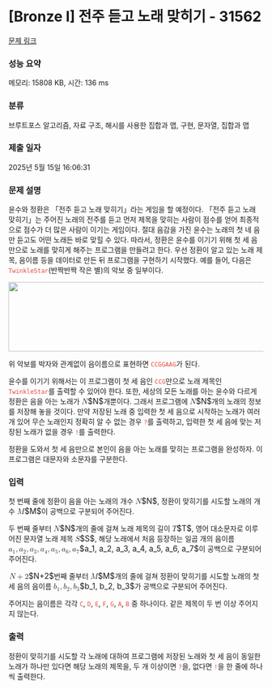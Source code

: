 # [Bronze I] 전주 듣고 노래 맞히기 - 31562 

[문제 링크](https://www.acmicpc.net/problem/31562) 

### 성능 요약

메모리: 15808 KB, 시간: 136 ms

### 분류

브루트포스 알고리즘, 자료 구조, 해시를 사용한 집합과 맵, 구현, 문자열, 집합과 맵

### 제출 일자

2025년 5월 15일 16:06:31

### 문제 설명

<p>윤수와 정환은 「전주 듣고 노래 맞히기」라는 게임을 할 예정이다. 「전주 듣고 노래 맞히기」는 주어진 노래의 전주를 듣고 먼저 제목을 맞히는 사람이 점수를 얻어 최종적으로 점수가 더 많은 사람이 이기는 게임이다. 절대 음감을 가진 윤수는 노래의 첫 네 음만 듣고도 어떤 노래든 바로 맞힐 수 있다. 따라서, 정환은 윤수를 이기기 위해 첫 세 음만으로 노래를 맞히게 해주는 프로그램을 만들려고 한다. 우선 정환이 알고 있는 노래 제목, 음이름 등을 데이터로 만든 뒤 프로그램을 구현하기 시작했다. 예를 들어, 다음은 <span style="color:#e74c3c;"><code>TwinkleStar</code></span>(반짝반짝 작은 별)의 악보 중 일부이다.</p>

<p style="text-align: center;"><code><img alt="" src="https://upload.acmicpc.net/42349570-4719-4239-968b-f1704537e702/-/preview/" style="height: 137px; width: 594px;"></code></p>

<p>위 악보를 박자와 관계없이 음이름으로 표현하면 <span style="color:#e74c3c;"><code>CCGGAAG</code></span>가 된다.</p>

<p>윤수를 이기기 위해서는 이 프로그램이 첫 세 음인 <code><span style="color:#e74c3c;">CCG</span></code>만으로 노래 제목인 <span style="color:#e74c3c;"><code>TwinkleStar</code></span>를 출력할 수 있어야 한다. 또한, 세상의 모든 노래를 아는 윤수와 다르게 정환은 음을 아는 노래가 <mjx-container class="MathJax" jax="CHTML" style="font-size: 109%; position: relative;"><mjx-math class="MJX-TEX" aria-hidden="true"><mjx-mi class="mjx-i"><mjx-c class="mjx-c1D441 TEX-I"></mjx-c></mjx-mi></mjx-math><mjx-assistive-mml unselectable="on" display="inline"><math xmlns="http://www.w3.org/1998/Math/MathML"><mi>N</mi></math></mjx-assistive-mml><span aria-hidden="true" class="no-mathjax mjx-copytext">$N$</span></mjx-container>개뿐이다. 그래서 프로그램에 <mjx-container class="MathJax" jax="CHTML" style="font-size: 109%; position: relative;"><mjx-math class="MJX-TEX" aria-hidden="true"><mjx-mi class="mjx-i"><mjx-c class="mjx-c1D441 TEX-I"></mjx-c></mjx-mi></mjx-math><mjx-assistive-mml unselectable="on" display="inline"><math xmlns="http://www.w3.org/1998/Math/MathML"><mi>N</mi></math></mjx-assistive-mml><span aria-hidden="true" class="no-mathjax mjx-copytext">$N$</span></mjx-container>개의 노래의 정보를 저장해 놓을 것이다. 만약 저장된 노래 중 입력한 첫 세 음으로 시작하는 노래가 여러 개 있어 무슨 노래인지 정확히 알 수 없는 경우 <span style="color:#e74c3c;"><code>?</code></span>를 출력하고, 입력한 첫 세 음에 맞는 저장된 노래가 없을 경우 <span style="color:#e74c3c;"><code>!</code></span>를 출력한다.</p>

<p>정환을 도와서 첫 세 음만으로 본인이 음을 아는 노래를 맞히는 프로그램을 완성하자. 이 프로그램은 대문자와 소문자를 구분한다.</p>

### 입력 

 <p>첫 번째 줄에 정환이 음을 아는 노래의 개수 <mjx-container class="MathJax" jax="CHTML" style="font-size: 109%; position: relative;"><mjx-math class="MJX-TEX" aria-hidden="true"><mjx-mi class="mjx-i"><mjx-c class="mjx-c1D441 TEX-I"></mjx-c></mjx-mi></mjx-math><mjx-assistive-mml unselectable="on" display="inline"><math xmlns="http://www.w3.org/1998/Math/MathML"><mi>N</mi></math></mjx-assistive-mml><span aria-hidden="true" class="no-mathjax mjx-copytext">$N$</span></mjx-container>, 정환이 맞히기를 시도할 노래의 개수 <mjx-container class="MathJax" jax="CHTML" style="font-size: 109%; position: relative;"><mjx-math class="MJX-TEX" aria-hidden="true"><mjx-mi class="mjx-i"><mjx-c class="mjx-c1D440 TEX-I"></mjx-c></mjx-mi></mjx-math><mjx-assistive-mml unselectable="on" display="inline"><math xmlns="http://www.w3.org/1998/Math/MathML"><mi>M</mi></math></mjx-assistive-mml><span aria-hidden="true" class="no-mathjax mjx-copytext">$M$</span></mjx-container>이 공백으로 구분되어 주어진다.</p>

<p>두 번째 줄부터 <mjx-container class="MathJax" jax="CHTML" style="font-size: 109%; position: relative;"><mjx-math class="MJX-TEX" aria-hidden="true"><mjx-mi class="mjx-i"><mjx-c class="mjx-c1D441 TEX-I"></mjx-c></mjx-mi></mjx-math><mjx-assistive-mml unselectable="on" display="inline"><math xmlns="http://www.w3.org/1998/Math/MathML"><mi>N</mi></math></mjx-assistive-mml><span aria-hidden="true" class="no-mathjax mjx-copytext">$N$</span></mjx-container>개의 줄에 걸쳐 노래 제목의 길이 <mjx-container class="MathJax" jax="CHTML" style="font-size: 109%; position: relative;"><mjx-math class="MJX-TEX" aria-hidden="true"><mjx-mi class="mjx-i"><mjx-c class="mjx-c1D447 TEX-I"></mjx-c></mjx-mi></mjx-math><mjx-assistive-mml unselectable="on" display="inline"><math xmlns="http://www.w3.org/1998/Math/MathML"><mi>T</mi></math></mjx-assistive-mml><span aria-hidden="true" class="no-mathjax mjx-copytext">$T$</span></mjx-container>, 영어 대소문자로 이루어진 문자열 노래 제목 <mjx-container class="MathJax" jax="CHTML" style="font-size: 109%; position: relative;"><mjx-math class="MJX-TEX" aria-hidden="true"><mjx-mi class="mjx-i"><mjx-c class="mjx-c1D446 TEX-I"></mjx-c></mjx-mi></mjx-math><mjx-assistive-mml unselectable="on" display="inline"><math xmlns="http://www.w3.org/1998/Math/MathML"><mi>S</mi></math></mjx-assistive-mml><span aria-hidden="true" class="no-mathjax mjx-copytext">$S$</span></mjx-container>, 해당 노래에서 처음 등장하는 일곱 개의 음이름 <mjx-container class="MathJax" jax="CHTML" style="font-size: 109%; position: relative;"><mjx-math class="MJX-TEX" aria-hidden="true"><mjx-msub><mjx-mi class="mjx-i"><mjx-c class="mjx-c1D44E TEX-I"></mjx-c></mjx-mi><mjx-script style="vertical-align: -0.15em;"><mjx-mn class="mjx-n" size="s"><mjx-c class="mjx-c31"></mjx-c></mjx-mn></mjx-script></mjx-msub><mjx-mo class="mjx-n"><mjx-c class="mjx-c2C"></mjx-c></mjx-mo><mjx-msub space="2"><mjx-mi class="mjx-i"><mjx-c class="mjx-c1D44E TEX-I"></mjx-c></mjx-mi><mjx-script style="vertical-align: -0.15em;"><mjx-mn class="mjx-n" size="s"><mjx-c class="mjx-c32"></mjx-c></mjx-mn></mjx-script></mjx-msub><mjx-mo class="mjx-n"><mjx-c class="mjx-c2C"></mjx-c></mjx-mo><mjx-msub space="2"><mjx-mi class="mjx-i"><mjx-c class="mjx-c1D44E TEX-I"></mjx-c></mjx-mi><mjx-script style="vertical-align: -0.15em;"><mjx-mn class="mjx-n" size="s"><mjx-c class="mjx-c33"></mjx-c></mjx-mn></mjx-script></mjx-msub><mjx-mo class="mjx-n"><mjx-c class="mjx-c2C"></mjx-c></mjx-mo><mjx-msub space="2"><mjx-mi class="mjx-i"><mjx-c class="mjx-c1D44E TEX-I"></mjx-c></mjx-mi><mjx-script style="vertical-align: -0.15em;"><mjx-mn class="mjx-n" size="s"><mjx-c class="mjx-c34"></mjx-c></mjx-mn></mjx-script></mjx-msub><mjx-mo class="mjx-n"><mjx-c class="mjx-c2C"></mjx-c></mjx-mo><mjx-msub space="2"><mjx-mi class="mjx-i"><mjx-c class="mjx-c1D44E TEX-I"></mjx-c></mjx-mi><mjx-script style="vertical-align: -0.15em;"><mjx-mn class="mjx-n" size="s"><mjx-c class="mjx-c35"></mjx-c></mjx-mn></mjx-script></mjx-msub><mjx-mo class="mjx-n"><mjx-c class="mjx-c2C"></mjx-c></mjx-mo><mjx-msub space="2"><mjx-mi class="mjx-i"><mjx-c class="mjx-c1D44E TEX-I"></mjx-c></mjx-mi><mjx-script style="vertical-align: -0.15em;"><mjx-mn class="mjx-n" size="s"><mjx-c class="mjx-c36"></mjx-c></mjx-mn></mjx-script></mjx-msub><mjx-mo class="mjx-n"><mjx-c class="mjx-c2C"></mjx-c></mjx-mo><mjx-msub space="2"><mjx-mi class="mjx-i"><mjx-c class="mjx-c1D44E TEX-I"></mjx-c></mjx-mi><mjx-script style="vertical-align: -0.15em;"><mjx-mn class="mjx-n" size="s"><mjx-c class="mjx-c37"></mjx-c></mjx-mn></mjx-script></mjx-msub></mjx-math><mjx-assistive-mml unselectable="on" display="inline"><math xmlns="http://www.w3.org/1998/Math/MathML"><msub><mi>a</mi><mn>1</mn></msub><mo>,</mo><msub><mi>a</mi><mn>2</mn></msub><mo>,</mo><msub><mi>a</mi><mn>3</mn></msub><mo>,</mo><msub><mi>a</mi><mn>4</mn></msub><mo>,</mo><msub><mi>a</mi><mn>5</mn></msub><mo>,</mo><msub><mi>a</mi><mn>6</mn></msub><mo>,</mo><msub><mi>a</mi><mn>7</mn></msub></math></mjx-assistive-mml><span aria-hidden="true" class="no-mathjax mjx-copytext">$a_1, a_2, a_3, a_4, a_5, a_6, a_7$</span></mjx-container>이 공백으로 구분되어 주어진다.</p>

<p><mjx-container class="MathJax" jax="CHTML" style="font-size: 109%; position: relative;"> <mjx-math class="MJX-TEX" aria-hidden="true"><mjx-mi class="mjx-i"><mjx-c class="mjx-c1D441 TEX-I"></mjx-c></mjx-mi><mjx-mo class="mjx-n" space="3"><mjx-c class="mjx-c2B"></mjx-c></mjx-mo><mjx-mn class="mjx-n" space="3"><mjx-c class="mjx-c32"></mjx-c></mjx-mn></mjx-math><mjx-assistive-mml unselectable="on" display="inline"><math xmlns="http://www.w3.org/1998/Math/MathML"><mi>N</mi><mo>+</mo><mn>2</mn></math></mjx-assistive-mml><span aria-hidden="true" class="no-mathjax mjx-copytext">$N+2$</span></mjx-container>번째 줄부터 <mjx-container class="MathJax" jax="CHTML" style="font-size: 109%; position: relative;"><mjx-math class="MJX-TEX" aria-hidden="true"><mjx-mi class="mjx-i"><mjx-c class="mjx-c1D440 TEX-I"></mjx-c></mjx-mi></mjx-math><mjx-assistive-mml unselectable="on" display="inline"><math xmlns="http://www.w3.org/1998/Math/MathML"><mi>M</mi></math></mjx-assistive-mml><span aria-hidden="true" class="no-mathjax mjx-copytext">$M$</span></mjx-container>개의 줄에 걸쳐 정환이 맞히기를 시도할 노래의 첫 세 음의 음이름 <mjx-container class="MathJax" jax="CHTML" style="font-size: 109%; position: relative;"><mjx-math class="MJX-TEX" aria-hidden="true"><mjx-msub><mjx-mi class="mjx-i"><mjx-c class="mjx-c1D44F TEX-I"></mjx-c></mjx-mi><mjx-script style="vertical-align: -0.15em;"><mjx-mn class="mjx-n" size="s"><mjx-c class="mjx-c31"></mjx-c></mjx-mn></mjx-script></mjx-msub><mjx-mo class="mjx-n"><mjx-c class="mjx-c2C"></mjx-c></mjx-mo><mjx-msub space="2"><mjx-mi class="mjx-i"><mjx-c class="mjx-c1D44F TEX-I"></mjx-c></mjx-mi><mjx-script style="vertical-align: -0.15em;"><mjx-mn class="mjx-n" size="s"><mjx-c class="mjx-c32"></mjx-c></mjx-mn></mjx-script></mjx-msub><mjx-mo class="mjx-n"><mjx-c class="mjx-c2C"></mjx-c></mjx-mo><mjx-msub space="2"><mjx-mi class="mjx-i"><mjx-c class="mjx-c1D44F TEX-I"></mjx-c></mjx-mi><mjx-script style="vertical-align: -0.15em;"><mjx-mn class="mjx-n" size="s"><mjx-c class="mjx-c33"></mjx-c></mjx-mn></mjx-script></mjx-msub></mjx-math><mjx-assistive-mml unselectable="on" display="inline"><math xmlns="http://www.w3.org/1998/Math/MathML"><msub><mi>b</mi><mn>1</mn></msub><mo>,</mo><msub><mi>b</mi><mn>2</mn></msub><mo>,</mo><msub><mi>b</mi><mn>3</mn></msub></math></mjx-assistive-mml><span aria-hidden="true" class="no-mathjax mjx-copytext">$b_1, b_2, b_3$</span></mjx-container>가 공백으로 구분되어 주어진다.</p>

<p>주어지는 음이름은 각각 <code><span style="color:#e74c3c;">C</span></code>, <code><span style="color:#e74c3c;">D</span></code>, <code><span style="color:#e74c3c;">E</span></code>, <code><span style="color:#e74c3c;">F</span></code>, <code><span style="color:#e74c3c;">G</span></code>, <code><span style="color:#e74c3c;">A</span></code>, <code><span style="color:#e74c3c;">B</span></code> 중 하나이다. 같은 제목이 두 번 이상 주어지지 않는다.</p>

### 출력 

 <p>정환이 맞히기를 시도할 각 노래에 대하여 프로그램에 저장된 노래와 첫 세 음이 동일한 노래가 하나만 있다면 해당 노래의 제목을, 두 개 이상이면 <code><span style="color:#e74c3c;">?</span></code>을, 없다면 <code><span style="color:#e74c3c;">!</span></code>을 한 줄에 하나씩 출력한다.</p>

